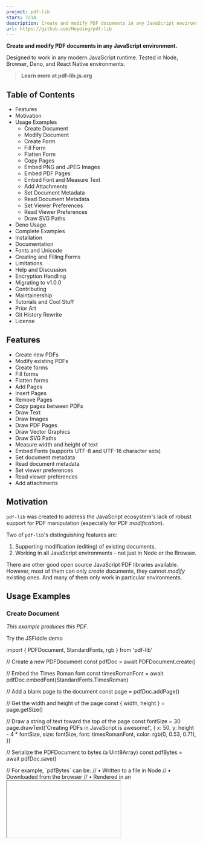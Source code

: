 ```yaml
---
project: pdf-lib
stars: 7214
description: Create and modify PDF documents in any JavaScript environment
url: https://github.com/Hopding/pdf-lib
---
```


**Create and modify PDF documents in any JavaScript environment.**

Designed to work in any modern JavaScript runtime. Tested in Node, Browser, Deno, and React Native environments.

  

  

> **Learn more at pdf-lib.js.org**

Table of Contents
-----------------

-   Features
-   Motivation
-   Usage Examples
    -   Create Document
    -   Modify Document
    -   Create Form
    -   Fill Form
    -   Flatten Form
    -   Copy Pages
    -   Embed PNG and JPEG Images
    -   Embed PDF Pages
    -   Embed Font and Measure Text
    -   Add Attachments
    -   Set Document Metadata
    -   Read Document Metadata
    -   Set Viewer Preferences
    -   Read Viewer Preferences
    -   Draw SVG Paths
-   Deno Usage
-   Complete Examples
-   Installation
-   Documentation
-   Fonts and Unicode
-   Creating and Filling Forms
-   Limitations
-   Help and Discussion
-   Encryption Handling
-   Migrating to v1.0.0
-   Contributing
-   Maintainership
-   Tutorials and Cool Stuff
-   Prior Art
-   Git History Rewrite
-   License

Features
--------

-   Create new PDFs
-   Modify existing PDFs
-   Create forms
-   Fill forms
-   Flatten forms
-   Add Pages
-   Insert Pages
-   Remove Pages
-   Copy pages between PDFs
-   Draw Text
-   Draw Images
-   Draw PDF Pages
-   Draw Vector Graphics
-   Draw SVG Paths
-   Measure width and height of text
-   Embed Fonts (supports UTF-8 and UTF-16 character sets)
-   Set document metadata
-   Read document metadata
-   Set viewer preferences
-   Read viewer preferences
-   Add attachments

Motivation
----------

`pdf-lib` was created to address the JavaScript ecosystem's lack of robust support for PDF manipulation (especially for PDF _modification_).

Two of `pdf-lib`'s distinguishing features are:

1.  Supporting modification (editing) of existing documents.
2.  Working in all JavaScript environments - not just in Node or the Browser.

There are other good open source JavaScript PDF libraries available. However, most of them can only _create_ documents, they cannot _modify_ existing ones. And many of them only work in particular environments.

Usage Examples
--------------

### Create Document

_This example produces this PDF._

Try the JSFiddle demo

import { PDFDocument, StandardFonts, rgb } from 'pdf-lib'

// Create a new PDFDocument
const pdfDoc \= await PDFDocument.create()

// Embed the Times Roman font
const timesRomanFont \= await pdfDoc.embedFont(StandardFonts.TimesRoman)

// Add a blank page to the document
const page \= pdfDoc.addPage()

// Get the width and height of the page
const { width, height } \= page.getSize()

// Draw a string of text toward the top of the page
const fontSize \= 30
page.drawText('Creating PDFs in JavaScript is awesome!', {
  x: 50,
  y: height \- 4 \* fontSize,
  size: fontSize,
  font: timesRomanFont,
  color: rgb(0, 0.53, 0.71),
})

// Serialize the PDFDocument to bytes (a Uint8Array)
const pdfBytes \= await pdfDoc.save()

// For example, \`pdfBytes\` can be:
//   • Written to a file in Node
//   • Downloaded from the browser
//   • Rendered in an <iframe>

### Modify Document

_This example produces this PDF_ (when this PDF is used for the `existingPdfBytes` variable).

Try the JSFiddle demo

import { degrees, PDFDocument, rgb, StandardFonts } from 'pdf-lib';

// This should be a Uint8Array or ArrayBuffer
// This data can be obtained in a number of different ways
// If your running in a Node environment, you could use fs.readFile()
// In the browser, you could make a fetch() call and use res.arrayBuffer()
const existingPdfBytes \= ...

// Load a PDFDocument from the existing PDF bytes
const pdfDoc \= await PDFDocument.load(existingPdfBytes)

// Embed the Helvetica font
const helveticaFont \= await pdfDoc.embedFont(StandardFonts.Helvetica)

// Get the first page of the document
const pages \= pdfDoc.getPages()
const firstPage \= pages\[0\]

// Get the width and height of the first page
const { width, height } \= firstPage.getSize()

// Draw a string of text diagonally across the first page
firstPage.drawText('This text was added with JavaScript!', {
  x: 5,
  y: height / 2 + 300,
  size: 50,
  font: helveticaFont,
  color: rgb(0.95, 0.1, 0.1),
  rotate: degrees(\-45),
})

// Serialize the PDFDocument to bytes (a Uint8Array)
const pdfBytes \= await pdfDoc.save()

// For example, \`pdfBytes\` can be:
//   • Written to a file in Node
//   • Downloaded from the browser
//   • Rendered in an <iframe>

### Create Form

_This example produces this PDF._

Try the JSFiddle demo

> See also Creating and Filling Forms

import { PDFDocument } from 'pdf-lib'

// Create a new PDFDocument
const pdfDoc \= await PDFDocument.create()

// Add a blank page to the document
const page \= pdfDoc.addPage(\[550, 750\])

// Get the form so we can add fields to it
const form \= pdfDoc.getForm()

// Add the superhero text field and description
page.drawText('Enter your favorite superhero:', { x: 50, y: 700, size: 20 })

const superheroField \= form.createTextField('favorite.superhero')
superheroField.setText('One Punch Man')
superheroField.addToPage(page, { x: 55, y: 640 })

// Add the rocket radio group, labels, and description
page.drawText('Select your favorite rocket:', { x: 50, y: 600, size: 20 })

page.drawText('Falcon Heavy', { x: 120, y: 560, size: 18 })
page.drawText('Saturn IV', { x: 120, y: 500, size: 18 })
page.drawText('Delta IV Heavy', { x: 340, y: 560, size: 18 })
page.drawText('Space Launch System', { x: 340, y: 500, size: 18 })

const rocketField \= form.createRadioGroup('favorite.rocket')
rocketField.addOptionToPage('Falcon Heavy', page, { x: 55, y: 540 })
rocketField.addOptionToPage('Saturn IV', page, { x: 55, y: 480 })
rocketField.addOptionToPage('Delta IV Heavy', page, { x: 275, y: 540 })
rocketField.addOptionToPage('Space Launch System', page, { x: 275, y: 480 })
rocketField.select('Saturn IV')

// Add the gundam check boxes, labels, and description
page.drawText('Select your favorite gundams:', { x: 50, y: 440, size: 20 })

page.drawText('Exia', { x: 120, y: 400, size: 18 })
page.drawText('Kyrios', { x: 120, y: 340, size: 18 })
page.drawText('Virtue', { x: 340, y: 400, size: 18 })
page.drawText('Dynames', { x: 340, y: 340, size: 18 })

const exiaField \= form.createCheckBox('gundam.exia')
const kyriosField \= form.createCheckBox('gundam.kyrios')
const virtueField \= form.createCheckBox('gundam.virtue')
const dynamesField \= form.createCheckBox('gundam.dynames')

exiaField.addToPage(page, { x: 55, y: 380 })
kyriosField.addToPage(page, { x: 55, y: 320 })
virtueField.addToPage(page, { x: 275, y: 380 })
dynamesField.addToPage(page, { x: 275, y: 320 })

exiaField.check()
dynamesField.check()

// Add the planet dropdown and description
page.drawText('Select your favorite planet\*:', { x: 50, y: 280, size: 20 })

const planetsField \= form.createDropdown('favorite.planet')
planetsField.addOptions(\['Venus', 'Earth', 'Mars', 'Pluto'\])
planetsField.select('Pluto')
planetsField.addToPage(page, { x: 55, y: 220 })

// Add the person option list and description
page.drawText('Select your favorite person:', { x: 50, y: 180, size: 18 })

const personField \= form.createOptionList('favorite.person')
personField.addOptions(\[
  'Julius Caesar',
  'Ada Lovelace',
  'Cleopatra',
  'Aaron Burr',
  'Mark Antony',
\])
personField.select('Ada Lovelace')
personField.addToPage(page, { x: 55, y: 70 })

// Just saying...
page.drawText(\`\* Pluto should be a planet too!\`, { x: 15, y: 15, size: 15 })

// Serialize the PDFDocument to bytes (a Uint8Array)
const pdfBytes \= await pdfDoc.save()

// For example, \`pdfBytes\` can be:
//   • Written to a file in Node
//   • Downloaded from the browser
//   • Rendered in an <iframe>

### Fill Form

_This example produces this PDF_ (when this PDF is used for the `formPdfBytes` variable, this image is used for the `marioImageBytes` variable, and this image is used for the `emblemImageBytes` variable).

Try the JSFiddle demo

> See also Creating and Filling Forms

import { PDFDocument } from 'pdf-lib'

// These should be Uint8Arrays or ArrayBuffers
// This data can be obtained in a number of different ways
// If your running in a Node environment, you could use fs.readFile()
// In the browser, you could make a fetch() call and use res.arrayBuffer()
const formPdfBytes \= ...
const marioImageBytes \= ...
const emblemImageBytes \= ...

// Load a PDF with form fields
const pdfDoc \= await PDFDocument.load(formPdfBytes)

// Embed the Mario and emblem images
const marioImage \= await pdfDoc.embedPng(marioImageBytes)
const emblemImage \= await pdfDoc.embedPng(emblemImageBytes)

// Get the form containing all the fields
const form \= pdfDoc.getForm()

// Get all fields in the PDF by their names
const nameField \= form.getTextField('CharacterName 2')
const ageField \= form.getTextField('Age')
const heightField \= form.getTextField('Height')
const weightField \= form.getTextField('Weight')
const eyesField \= form.getTextField('Eyes')
const skinField \= form.getTextField('Skin')
const hairField \= form.getTextField('Hair')

const alliesField \= form.getTextField('Allies')
const factionField \= form.getTextField('FactionName')
const backstoryField \= form.getTextField('Backstory')
const traitsField \= form.getTextField('Feat+Traits')
const treasureField \= form.getTextField('Treasure')

const characterImageField \= form.getButton('CHARACTER IMAGE')
const factionImageField \= form.getTextField('Faction Symbol Image')

// Fill in the basic info fields
nameField.setText('Mario')
ageField.setText('24 years')
heightField.setText(\`5' 1"\`)
weightField.setText('196 lbs')
eyesField.setText('blue')
skinField.setText('white')
hairField.setText('brown')

// Fill the character image field with our Mario image
characterImageField.setImage(marioImage)

// Fill in the allies field
alliesField.setText(
  \[
    \`Allies:\`,
    \`  • Princess Daisy\`,
    \`  • Princess Peach\`,
    \`  • Rosalina\`,
    \`  • Geno\`,
    \`  • Luigi\`,
    \`  • Donkey Kong\`,
    \`  • Yoshi\`,
    \`  • Diddy Kong\`,
    \`\`,
    \`Organizations:\`,
    \`  • Italian Plumbers Association\`,
  \].join('\\n'),
)

// Fill in the faction name field
factionField.setText(\`Mario's Emblem\`)

// Fill the faction image field with our emblem image
factionImageField.setImage(emblemImage)

// Fill in the backstory field
backstoryField.setText(
  \`Mario is a fictional character in the Mario video game franchise, owned by Nintendo and created by Japanese video game designer Shigeru Miyamoto. Serving as the company's mascot and the eponymous protagonist of the series, Mario has appeared in over 200 video games since his creation. Depicted as a short, pudgy, Italian plumber who resides in the Mushroom Kingdom, his adventures generally center upon rescuing Princess Peach from the Koopa villain Bowser. His younger brother and sidekick is Luigi.\`,
)

// Fill in the traits field
traitsField.setText(
  \[
    \`Mario can use three basic three power-ups:\`,
    \`  • the Super Mushroom, which causes Mario to grow larger\`,
    \`  • the Fire Flower, which allows Mario to throw fireballs\`,
    \`  • the Starman, which gives Mario temporary invincibility\`,
  \].join('\\n'),
)

// Fill in the treasure field
treasureField.setText(\['• Gold coins', '• Treasure chests'\].join('\\n'))

// Serialize the PDFDocument to bytes (a Uint8Array)
const pdfBytes \= await pdfDoc.save()

// For example, \`pdfBytes\` can be:
//   • Written to a file in Node
//   • Downloaded from the browser
//   • Rendered in an <iframe>

### Flatten Form

_This example produces this PDF_ (when this PDF is used for the `formPdfBytes` variable).

Try the JSFiddle demo

import { PDFDocument } from 'pdf-lib'

// This should be a Uint8Array or ArrayBuffer
// This data can be obtained in a number of different ways
// If your running in a Node environment, you could use fs.readFile()
// In the browser, you could make a fetch() call and use res.arrayBuffer()
const formPdfBytes \= ...

// Load a PDF with form fields
const pdfDoc \= await PDFDocument.load(formPdfBytes)

// Get the form containing all the fields
const form \= pdfDoc.getForm()

// Fill the form's fields
form.getTextField('Text1').setText('Some Text');

form.getRadioGroup('Group2').select('Choice1');
form.getRadioGroup('Group3').select('Choice3');
form.getRadioGroup('Group4').select('Choice1');

form.getCheckBox('Check Box3').check();
form.getCheckBox('Check Box4').uncheck();

form.getDropdown('Dropdown7').select('Infinity');

form.getOptionList('List Box6').select('Honda');

// Flatten the form's fields
form.flatten();

// Serialize the PDFDocument to bytes (a Uint8Array)
const pdfBytes \= await pdfDoc.save()

// For example, \`pdfBytes\` can be:
//   • Written to a file in Node
//   • Downloaded from the browser
//   • Rendered in an <iframe>

### Copy Pages

_This example produces this PDF_ (when this PDF is used for the `firstDonorPdfBytes` variable and this PDF is used for the `secondDonorPdfBytes` variable).

Try the JSFiddle demo

import { PDFDocument } from 'pdf-lib'

// Create a new PDFDocument
const pdfDoc \= await PDFDocument.create()

// These should be Uint8Arrays or ArrayBuffers
// This data can be obtained in a number of different ways
// If your running in a Node environment, you could use fs.readFile()
// In the browser, you could make a fetch() call and use res.arrayBuffer()
const firstDonorPdfBytes \= ...
const secondDonorPdfBytes \= ...

// Load a PDFDocument from each of the existing PDFs
const firstDonorPdfDoc \= await PDFDocument.load(firstDonorPdfBytes)
const secondDonorPdfDoc \= await PDFDocument.load(secondDonorPdfBytes)

// Copy the 1st page from the first donor document, and
// the 743rd page from the second donor document
const \[firstDonorPage\] \= await pdfDoc.copyPages(firstDonorPdfDoc, \[0\])
const \[secondDonorPage\] \= await pdfDoc.copyPages(secondDonorPdfDoc, \[742\])

// Add the first copied page
pdfDoc.addPage(firstDonorPage)

// Insert the second copied page to index 0, so it will be the
// first page in \`pdfDoc\`
pdfDoc.insertPage(0, secondDonorPage)

// Serialize the PDFDocument to bytes (a Uint8Array)
const pdfBytes \= await pdfDoc.save()

// For example, \`pdfBytes\` can be:
//   • Written to a file in Node
//   • Downloaded from the browser
//   • Rendered in an <iframe>

### Embed PNG and JPEG Images

_This example produces this PDF_ (when this image is used for the `jpgImageBytes` variable and this image is used for the `pngImageBytes` variable).

Try the JSFiddle demo

import { PDFDocument } from 'pdf-lib'

// These should be Uint8Arrays or ArrayBuffers
// This data can be obtained in a number of different ways
// If your running in a Node environment, you could use fs.readFile()
// In the browser, you could make a fetch() call and use res.arrayBuffer()
const jpgImageBytes \= ...
const pngImageBytes \= ...

// Create a new PDFDocument
const pdfDoc \= await PDFDocument.create()

// Embed the JPG image bytes and PNG image bytes
const jpgImage \= await pdfDoc.embedJpg(jpgImageBytes)
const pngImage \= await pdfDoc.embedPng(pngImageBytes)

// Get the width/height of the JPG image scaled down to 25% of its original size
const jpgDims \= jpgImage.scale(0.25)

// Get the width/height of the PNG image scaled down to 50% of its original size
const pngDims \= pngImage.scale(0.5)

// Add a blank page to the document
const page \= pdfDoc.addPage()

// Draw the JPG image in the center of the page
page.drawImage(jpgImage, {
  x: page.getWidth() / 2 \- jpgDims.width / 2,
  y: page.getHeight() / 2 \- jpgDims.height / 2,
  width: jpgDims.width,
  height: jpgDims.height,
})

// Draw the PNG image near the lower right corner of the JPG image
page.drawImage(pngImage, {
  x: page.getWidth() / 2 \- pngDims.width / 2 + 75,
  y: page.getHeight() / 2 \- pngDims.height,
  width: pngDims.width,
  height: pngDims.height,
})

// Serialize the PDFDocument to bytes (a Uint8Array)
const pdfBytes \= await pdfDoc.save()

// For example, \`pdfBytes\` can be:
//   • Written to a file in Node
//   • Downloaded from the browser
//   • Rendered in an <iframe>

### Embed PDF Pages

_This example produces this PDF_ (when this PDF is used for the `americanFlagPdfBytes` variable and this PDF is used for the `usConstitutionPdfBytes` variable).

Try the JSFiddle demo

import { PDFDocument } from 'pdf-lib'

// These should be Uint8Arrays or ArrayBuffers
// This data can be obtained in a number of different ways
// If your running in a Node environment, you could use fs.readFile()
// In the browser, you could make a fetch() call and use res.arrayBuffer()
const americanFlagPdfBytes \= ...
const usConstitutionPdfBytes \= ...

// Create a new PDFDocument
const pdfDoc \= await PDFDocument.create()

// Embed the American flag PDF bytes
const \[americanFlag\] \= await pdfDoc.embedPdf(americanFlagPdfBytes)

// Load the U.S. constitution PDF bytes
const usConstitutionPdf \= await PDFDocument.load(usConstitutionPdfBytes)

// Embed the second page of the constitution and clip the preamble
const preamble \= await pdfDoc.embedPage(usConstitutionPdf.getPages()\[1\], {
  left: 55,
  bottom: 485,
  right: 300,
  top: 575,
})

// Get the width/height of the American flag PDF scaled down to 30% of
// its original size
const americanFlagDims \= americanFlag.scale(0.3)

// Get the width/height of the preamble clipping scaled up to 225% of
// its original size
const preambleDims \= preamble.scale(2.25)

// Add a blank page to the document
const page \= pdfDoc.addPage()

// Draw the American flag image in the center top of the page
page.drawPage(americanFlag, {
  ...americanFlagDims,
  x: page.getWidth() / 2 \- americanFlagDims.width / 2,
  y: page.getHeight() \- americanFlagDims.height \- 150,
})

// Draw the preamble clipping in the center bottom of the page
page.drawPage(preamble, {
  ...preambleDims,
  x: page.getWidth() / 2 \- preambleDims.width / 2,
  y: page.getHeight() / 2 \- preambleDims.height / 2 \- 50,
})

// Serialize the PDFDocument to bytes (a Uint8Array)
const pdfBytes \= await pdfDoc.save()

// For example, \`pdfBytes\` can be:
//   • Written to a file in Node
//   • Downloaded from the browser
//   • Rendered in an <iframe>

### Embed Font and Measure Text

`pdf-lib` relies on a sister module to support embedding custom fonts: `@pdf-lib/fontkit`. You must add the `@pdf-lib/fontkit` module to your project and register it using `pdfDoc.registerFontkit(...)` before embedding custom fonts.

> **See below for detailed installation instructions on installing `@pdf-lib/fontkit` as a UMD or NPM module.**

_This example produces this PDF_ (when this font is used for the `fontBytes` variable).

Try the JSFiddle demo

import { PDFDocument, rgb } from 'pdf-lib'
import fontkit from '@pdf-lib/fontkit'

// This should be a Uint8Array or ArrayBuffer
// This data can be obtained in a number of different ways
// If you're running in a Node environment, you could use fs.readFile()
// In the browser, you could make a fetch() call and use res.arrayBuffer()
const fontBytes \= ...

// Create a new PDFDocument
const pdfDoc \= await PDFDocument.create()

// Register the \`fontkit\` instance
pdfDoc.registerFontkit(fontkit)

// Embed our custom font in the document
const customFont \= await pdfDoc.embedFont(fontBytes)

// Add a blank page to the document
const page \= pdfDoc.addPage()

// Create a string of text and measure its width and height in our custom font
const text \= 'This is text in an embedded font!'
const textSize \= 35
const textWidth \= customFont.widthOfTextAtSize(text, textSize)
const textHeight \= customFont.heightAtSize(textSize)

// Draw the string of text on the page
page.drawText(text, {
  x: 40,
  y: 450,
  size: textSize,
  font: customFont,
  color: rgb(0, 0.53, 0.71),
})

// Draw a box around the string of text
page.drawRectangle({
  x: 40,
  y: 450,
  width: textWidth,
  height: textHeight,
  borderColor: rgb(1, 0, 0),
  borderWidth: 1.5,
})

// Serialize the PDFDocument to bytes (a Uint8Array)
const pdfBytes \= await pdfDoc.save()

// For example, \`pdfBytes\` can be:
//   • Written to a file in Node
//   • Downloaded from the browser
//   • Rendered in an <iframe>

### Add Attachments

_This example produces this PDF_ (when this image is used for the `jpgAttachmentBytes` variable and this PDF is used for the `pdfAttachmentBytes` variable).

Try the JSFiddle demo

import { PDFDocument } from 'pdf-lib'

// These should be Uint8Arrays or ArrayBuffers
// This data can be obtained in a number of different ways
// If your running in a Node environment, you could use fs.readFile()
// In the browser, you could make a fetch() call and use res.arrayBuffer()
const jpgAttachmentBytes \= ...
const pdfAttachmentBytes \= ...

// Create a new PDFDocument
const pdfDoc \= await PDFDocument.create()

// Add the JPG attachment
await pdfDoc.attach(jpgAttachmentBytes, 'cat\_riding\_unicorn.jpg', {
  mimeType: 'image/jpeg',
  description: 'Cool cat riding a unicorn! 🦄🐈🕶️',
  creationDate: new Date('2019/12/01'),
  modificationDate: new Date('2020/04/19'),
})

// Add the PDF attachment
await pdfDoc.attach(pdfAttachmentBytes, 'us\_constitution.pdf', {
  mimeType: 'application/pdf',
  description: 'Constitution of the United States 🇺🇸🦅',
  creationDate: new Date('1787/09/17'),
  modificationDate: new Date('1992/05/07'),
})

// Add a page with some text
const page \= pdfDoc.addPage();
page.drawText('This PDF has two attachments', { x: 135, y: 415 })

// Serialize the PDFDocument to bytes (a Uint8Array)
const pdfBytes \= await pdfDoc.save()

// For example, \`pdfBytes\` can be:
//   • Written to a file in Node
//   • Downloaded from the browser
//   • Rendered in an <iframe>

### Set Document Metadata

_This example produces this PDF_.

Try the JSFiddle demo

import { PDFDocument, StandardFonts } from 'pdf-lib'

// Create a new PDFDocument
const pdfDoc \= await PDFDocument.create()

// Embed the Times Roman font
const timesRomanFont \= await pdfDoc.embedFont(StandardFonts.TimesRoman)

// Add a page and draw some text on it
const page \= pdfDoc.addPage(\[500, 600\])
page.setFont(timesRomanFont)
page.drawText('The Life of an Egg', { x: 60, y: 500, size: 50 })
page.drawText('An Epic Tale of Woe', { x: 125, y: 460, size: 25 })

// Set all available metadata fields on the PDFDocument. Note that these fields
// are visible in the "Document Properties" section of most PDF readers.
pdfDoc.setTitle('🥚 The Life of an Egg 🍳')
pdfDoc.setAuthor('Humpty Dumpty')
pdfDoc.setSubject('📘 An Epic Tale of Woe 📖')
pdfDoc.setKeywords(\['eggs', 'wall', 'fall', 'king', 'horses', 'men'\])
pdfDoc.setProducer('PDF App 9000 🤖')
pdfDoc.setCreator('pdf-lib (https://github.com/Hopding/pdf-lib)')
pdfDoc.setCreationDate(new Date('2018-06-24T01:58:37.228Z'))
pdfDoc.setModificationDate(new Date('2019-12-21T07:00:11.000Z'))

// Serialize the PDFDocument to bytes (a Uint8Array)
const pdfBytes \= await pdfDoc.save()

// For example, \`pdfBytes\` can be:
//   • Written to a file in Node
//   • Downloaded from the browser
//   • Rendered in an <iframe>

### Read Document Metadata

Try the JSFiddle demo

import { PDFDocument } from 'pdf-lib'

// This should be a Uint8Array or ArrayBuffer
// This data can be obtained in a number of different ways
// If your running in a Node environment, you could use fs.readFile()
// In the browser, you could make a fetch() call and use res.arrayBuffer()
const existingPdfBytes \= ...

// Load a PDFDocument without updating its existing metadata
const pdfDoc \= await PDFDocument.load(existingPdfBytes, {
  updateMetadata: false
})

// Print all available metadata fields
console.log('Title:', pdfDoc.getTitle())
console.log('Author:', pdfDoc.getAuthor())
console.log('Subject:', pdfDoc.getSubject())
console.log('Creator:', pdfDoc.getCreator())
console.log('Keywords:', pdfDoc.getKeywords())
console.log('Producer:', pdfDoc.getProducer())
console.log('Creation Date:', pdfDoc.getCreationDate())
console.log('Modification Date:', pdfDoc.getModificationDate())

This script outputs the following (_when this PDF is used for the `existingPdfBytes` variable_):

```
Title: Microsoft Word - Basic Curriculum Vitae example.doc
Author: Administrator
Subject: undefined
Creator: PScript5.dll Version 5.2
Keywords: undefined
Producer: Acrobat Distiller 8.1.0 (Windows)
Creation Date: 2010-07-29T14:26:00.000Z
Modification Date: 2010-07-29T14:26:00.000Z
```

### Set Viewer Preferences

import {
  PDFDocument,
  StandardFonts,
  NonFullScreenPageMode,
  ReadingDirection,
  PrintScaling,
  Duplex,
  PDFName,
} from 'pdf-lib'

// Create a new PDFDocument
const pdfDoc \= await PDFDocument.create()

// Embed the Times Roman font
const timesRomanFont \= await pdfDoc.embedFont(StandardFonts.TimesRoman)

// Add a page and draw some text on it
const page \= pdfDoc.addPage(\[500, 600\])
page.setFont(timesRomanFont)
page.drawText('The Life of an Egg', { x: 60, y: 500, size: 50 })
page.drawText('An Epic Tale of Woe', { x: 125, y: 460, size: 25 })

// Set all available viewer preferences on the PDFDocument:
const viewerPrefs \= pdfDoc.catalog.getOrCreateViewerPreferences()
viewerPrefs.setHideToolbar(true)
viewerPrefs.setHideMenubar(true)
viewerPrefs.setHideWindowUI(true)
viewerPrefs.setFitWindow(true)
viewerPrefs.setCenterWindow(true)
viewerPrefs.setDisplayDocTitle(true)

// Set the PageMode (otherwise setting NonFullScreenPageMode has no meaning)
pdfDoc.catalog.set(PDFName.of('PageMode'), PDFName.of('FullScreen'))

// Set what happens when fullScreen is closed
viewerPrefs.setNonFullScreenPageMode(NonFullScreenPageMode.UseOutlines)

viewerPrefs.setReadingDirection(ReadingDirection.L2R)
viewerPrefs.setPrintScaling(PrintScaling.None)
viewerPrefs.setDuplex(Duplex.DuplexFlipLongEdge)
viewerPrefs.setPickTrayByPDFSize(true)

// We can set the default print range to only the first page
viewerPrefs.setPrintPageRange({ start: 0, end: 0 })

// Or we can supply noncontiguous ranges (e.g. pages 1, 3, and 5-7)
viewerPrefs.setPrintPageRange(\[
  { start: 0, end: 0 },
  { start: 2, end: 2 },
  { start: 4, end: 6 },
\])

viewerPrefs.setNumCopies(2)

// Serialize the PDFDocument to bytes (a Uint8Array)
const pdfBytes \= await pdfDoc.save()

// For example, \`pdfBytes\` can be:
//   • Written to a file in Node
//   • Downloaded from the browser
//   • Rendered in an <iframe>

### Read Viewer Preferences

import { PDFDocument } from 'pdf-lib'

// This should be a Uint8Array or ArrayBuffer
// This data can be obtained in a number of different ways
// If your running in a Node environment, you could use fs.readFile()
// In the browser, you could make a fetch() call and use res.arrayBuffer()
const existingPdfBytes \= ...

// Load a PDFDocument without updating its existing metadata
const pdfDoc \= await PDFDocument.load(existingPdfBytes)
const viewerPrefs \= pdfDoc.catalog.getOrCreateViewerPreferences()

// Print all available viewer preference fields
console.log('HideToolbar:', viewerPrefs.getHideToolbar())
console.log('HideMenubar:', viewerPrefs.getHideMenubar())
console.log('HideWindowUI:', viewerPrefs.getHideWindowUI())
console.log('FitWindow:', viewerPrefs.getFitWindow())
console.log('CenterWindow:', viewerPrefs.getCenterWindow())
console.log('DisplayDocTitle:', viewerPrefs.getDisplayDocTitle())
console.log('NonFullScreenPageMode:', viewerPrefs.getNonFullScreenPageMode())
console.log('ReadingDirection:', viewerPrefs.getReadingDirection())
console.log('PrintScaling:', viewerPrefs.getPrintScaling())
console.log('Duplex:', viewerPrefs.getDuplex())
console.log('PickTrayByPDFSize:', viewerPrefs.getPickTrayByPDFSize())
console.log('PrintPageRange:', viewerPrefs.getPrintPageRange())
console.log('NumCopies:', viewerPrefs.getNumCopies())

This script outputs the following (_when this PDF is used for the `existingPdfBytes` variable_):

```
HideToolbar: true
HideMenubar: true
HideWindowUI: false
FitWindow: true
CenterWindow: true
DisplayDocTitle: true
NonFullScreenPageMode: UseNone
ReadingDirection: R2L
PrintScaling: None
Duplex: DuplexFlipLongEdge
PickTrayByPDFSize: true
PrintPageRange: [ { start: 1, end: 1 }, { start: 3, end: 4 } ]
NumCopies: 2
```

### Draw SVG Paths

_This example produces this PDF_.

Try the JSFiddle demo

import { PDFDocument, rgb } from 'pdf-lib'

// SVG path for a wavy line
const svgPath \=
  'M 0,20 L 100,160 Q 130,200 150,120 C 190,-40 200,200 300,150 L 400,90'

// Create a new PDFDocument
const pdfDoc \= await PDFDocument.create()

// Add a blank page to the document
const page \= pdfDoc.addPage()
page.moveTo(100, page.getHeight() \- 5)

// Draw the SVG path as a black line
page.moveDown(25)
page.drawSvgPath(svgPath)

// Draw the SVG path as a thick green line
page.moveDown(200)
page.drawSvgPath(svgPath, { borderColor: rgb(0, 1, 0), borderWidth: 5 })

// Draw the SVG path and fill it with red
page.moveDown(200)
page.drawSvgPath(svgPath, { color: rgb(1, 0, 0) })

// Draw the SVG path at 50% of its original size
page.moveDown(200)
page.drawSvgPath(svgPath, { scale: 0.5 })

// Serialize the PDFDocument to bytes (a Uint8Array)
const pdfBytes \= await pdfDoc.save()

// For example, \`pdfBytes\` can be:
//   • Written to a file in Node
//   • Downloaded from the browser
//   • Rendered in an <iframe>

Deno Usage
----------

`pdf-lib` fully supports the exciting new Deno runtime! All of the usage examples work in Deno. The only thing you need to do is change the imports for `pdf-lib` and `@pdf-lib/fontkit` to use the Skypack CDN, because Deno requires all modules to be referenced via URLs.

> **See also How to Create and Modify PDF Files in Deno With pdf-lib**

### Creating a Document with Deno

Below is the **create document** example modified for Deno:

import {
  PDFDocument,
  StandardFonts,
  rgb,
} from 'https://cdn.skypack.dev/pdf-lib@^1.11.1?dts';

const pdfDoc \= await PDFDocument.create();
const timesRomanFont \= await pdfDoc.embedFont(StandardFonts.TimesRoman);

const page \= pdfDoc.addPage();
const { width, height } \= page.getSize();
const fontSize \= 30;
page.drawText('Creating PDFs in JavaScript is awesome!', {
  x: 50,
  y: height \- 4 \* fontSize,
  size: fontSize,
  font: timesRomanFont,
  color: rgb(0, 0.53, 0.71),
});

const pdfBytes \= await pdfDoc.save();

await Deno.writeFile('out.pdf', pdfBytes);

If you save this script as `create-document.ts`, you can execute it using Deno with the following command:

```
deno run --allow-write create-document.ts
```

The resulting `out.pdf` file will look like this PDF.

### Embedding a Font with Deno

Here's a slightly more complicated example demonstrating how to embed a font and measure text in Deno:

import {
  degrees,
  PDFDocument,
  rgb,
  StandardFonts,
} from 'https://cdn.skypack.dev/pdf-lib@^1.11.1?dts';
import fontkit from 'https://cdn.skypack.dev/@pdf-lib/fontkit@^1.0.0?dts';

const url \= 'https://pdf-lib.js.org/assets/ubuntu/Ubuntu-R.ttf';
const fontBytes \= await fetch(url).then((res) \=> res.arrayBuffer());

const pdfDoc \= await PDFDocument.create();

pdfDoc.registerFontkit(fontkit);
const customFont \= await pdfDoc.embedFont(fontBytes);

const page \= pdfDoc.addPage();

const text \= 'This is text in an embedded font!';
const textSize \= 35;
const textWidth \= customFont.widthOfTextAtSize(text, textSize);
const textHeight \= customFont.heightAtSize(textSize);

page.drawText(text, {
  x: 40,
  y: 450,
  size: textSize,
  font: customFont,
  color: rgb(0, 0.53, 0.71),
});
page.drawRectangle({
  x: 40,
  y: 450,
  width: textWidth,
  height: textHeight,
  borderColor: rgb(1, 0, 0),
  borderWidth: 1.5,
});

const pdfBytes \= await pdfDoc.save();

await Deno.writeFile('out.pdf', pdfBytes);

If you save this script as `custom-font.ts`, you can execute it with the following command:

```
deno run --allow-write --allow-net custom-font.ts
```

The resulting `out.pdf` file will look like this PDF.

Complete Examples
-----------------

The usage examples provide code that is brief and to the point, demonstrating the different features of `pdf-lib`. You can find complete working examples in the `apps/` directory. These apps are used to do manual testing of `pdf-lib` before every release (in addition to the automated tests).

There are currently four apps:

-   **`node`** - contains tests for `pdf-lib` in Node environments. These tests are a handy reference when trying to save/load PDFs, fonts, or images with `pdf-lib` from the filesystem. They also allow you to quickly open your PDFs in different viewers (Acrobat, Preview, Foxit, Chrome, Firefox, etc...) to ensure compatibility.
-   **`web`** - contains tests for `pdf-lib` in browser environments. These tests are a handy reference when trying to save/load PDFs, fonts, or images with `pdf-lib` in a browser environment.
-   **`rn`** - contains tests for `pdf-lib` in React Native environments. These tests are a handy reference when trying to save/load PDFs, fonts, or images with `pdf-lib` in a React Native environment.
-   **`deno`** - contains tests for `pdf-lib` in Deno environments. These tests are a handy reference when trying to save/load PDFs, fonts, or images with `pdf-lib` from the filesystem.

Installation
------------

### NPM Module

To install the latest stable version:

# With npm
npm install --save pdf-lib

# With yarn
yarn add pdf-lib

This assumes you're using npm or yarn as your package manager.

### UMD Module

You can also download `pdf-lib` as a UMD module from unpkg or jsDelivr. The UMD builds have been compiled to ES5, so they should work in any modern browser. UMD builds are useful if you aren't using a package manager or module bundler. For example, you can use them directly in the `<script>` tag of an HTML page.

The following builds are available:

-   https://unpkg.com/pdf-lib/dist/pdf-lib.js
-   https://unpkg.com/pdf-lib/dist/pdf-lib.min.js
-   https://cdn.jsdelivr.net/npm/pdf-lib/dist/pdf-lib.js
-   https://cdn.jsdelivr.net/npm/pdf-lib/dist/pdf-lib.min.js

> **NOTE:** if you are using the CDN scripts in production, you should include a specific version number in the URL, for example:
> 
> -   https://unpkg.com/pdf-lib@1.4.0/dist/pdf-lib.min.js
> -   https://cdn.jsdelivr.net/npm/pdf-lib@1.4.0/dist/pdf-lib.min.js

When using a UMD build, you will have access to a global `window.PDFLib` variable. This variable contains all of the classes and functions exported by `pdf-lib`. For example:

// NPM module
import { PDFDocument, rgb } from 'pdf-lib';

// UMD module
var PDFDocument \= PDFLib.PDFDocument;
var rgb \= PDFLib.rgb;

Fontkit Installation
--------------------

`pdf-lib` relies upon a sister module to support embedding custom fonts: `@pdf-lib/fontkit`. You must add the `@pdf-lib/fontkit` module to your project and register it using `pdfDoc.registerFontkit(...)` before embedding custom fonts (see the font embedding example). This module is not included by default because not all users need it, and it increases bundle size.

Installing this module is easy. Just like `pdf-lib` itself, `@pdf-lib/fontkit` can be installed with `npm`/`yarn` or as a UMD module.

### Fontkit NPM Module

# With npm
npm install --save @pdf-lib/fontkit

# With yarn
yarn add @pdf-lib/fontkit

To register the `fontkit` instance:

import { PDFDocument } from 'pdf-lib'
import fontkit from '@pdf-lib/fontkit'

const pdfDoc \= await PDFDocument.create()
pdfDoc.registerFontkit(fontkit)

### Fontkit UMD Module

The following builds are available:

-   https://unpkg.com/@pdf-lib/fontkit/dist/fontkit.umd.js
-   https://unpkg.com/@pdf-lib/fontkit/dist/fontkit.umd.min.js
-   https://cdn.jsdelivr.net/npm/@pdf-lib/fontkit/dist/fontkit.umd.js
-   https://cdn.jsdelivr.net/npm/@pdf-lib/fontkit/dist/fontkit.umd.min.js

> **NOTE:** if you are using the CDN scripts in production, you should include a specific version number in the URL, for example:
> 
> -   https://unpkg.com/@pdf-lib/fontkit@0.0.4/dist/fontkit.umd.min.js
> -   https://cdn.jsdelivr.net/npm/@pdf-lib/fontkit@0.0.4/dist/fontkit.umd.min.js

When using a UMD build, you will have access to a global `window.fontkit` variable. To register the `fontkit` instance:

var pdfDoc \= await PDFLib.PDFDocument.create()
pdfDoc.registerFontkit(fontkit)

Documentation
-------------

API documentation is available on the project site at https://pdf-lib.js.org/docs/api/.

The repo for the project site (and generated documentation files) is located here: https://github.com/Hopding/pdf-lib-docs.

Fonts and Unicode
-----------------

When working with PDFs, you will frequently come across the terms "character encoding" and "font". If you have experience in web development, you may wonder why these are so prevalent. Aren't they just annoying details that you shouldn't need to worry about? Shouldn't PDF libraries and readers be able to handle all of this for you like web browsers can? Unfortunately, this is not the case. The nature of the PDF file format makes it very difficult to avoid thinking about character encodings and fonts when working with PDFs.

`pdf-lib` does its best to simplify things for you. But it can't perform magic. This means you should be aware of the following:

-   **There are 14 standard fonts** defined in the PDF specification. They are as follows: _Times Roman_ (normal, bold, and italic), _Helvetica_ (normal, bold, and italic), _Courier_ (normal, bold, and italic), _ZapfDingbats_ (normal), and _Symbol_ (normal). These 14 fonts are guaranteed to be available in PDF readers. As such, you do not need to embed any font data if you wish to use one of these fonts. You can use a standard font like so:
    
    import { PDFDocument, StandardFonts } from 'pdf-lib'
    const pdfDoc \= await PDFDocument.create()
    const courierFont \= await pdfDoc.embedFont(StandardFonts.Courier)
    const page \= pdfDoc.addPage()
    page.drawText('Some boring latin text in the Courier font', {
      font: courierFont,
    })
    
-   **The standard fonts do not support all characters** available in Unicode. The Times Roman, Helvetica, and Courier fonts use WinAnsi encoding (aka Windows-1252). The WinAnsi character set only supports 218 characters in the Latin alphabet. For this reason, many users will find the standard fonts insufficient for their use case. This is unfortunate, but there's nothing that PDF libraries can do to change this. This is a result of the PDF specification and its age. Note that the ZapfDingbats and Symbol fonts use their own specialized encodings that support 203 and 194 characters, respectively. However, the characters they support are not useful for most use cases. See here for an example of all 14 standard fonts.
-   **You can use characters outside the Latin alphabet** by embedding your own fonts. Embedding your own font requires to you load the font data (from a file or via a network request, for example) and pass it to the `embedFont` method. When you embed your own font, you can use any Unicode characters that it supports. This capability frees you from the limitations imposed by the standard fonts. Most PDF files use embedded fonts. You can embed and use a custom font like so (see also):
    
    import { PDFDocument } from 'pdf-lib'
    import fontkit from '@pdf-lib/fontkit'
    
    const url \= 'https://pdf-lib.js.org/assets/ubuntu/Ubuntu-R.ttf'
    const fontBytes \= await fetch(url).then((res) \=> res.arrayBuffer())
    
    const pdfDoc \= await PDFDocument.create()
    
    pdfDoc.registerFontkit(fontkit)
    const ubuntuFont \= await pdfDoc.embedFont(fontBytes)
    
    const page \= pdfDoc.addPage()
    page.drawText('Some fancy Unicode text in the ŪЬȕǹƚü font', {
      font: ubuntuFont,
    })
    

Note that encoding errors will be thrown if you try to use a character with a font that does not support it. For example, `Ω` is not in the WinAnsi character set. So trying to draw it on a page with the standard Helvetica font will throw the following error:

```
Error: WinAnsi cannot encode "Ω" (0x03a9)
    at Encoding.encodeUnicodeCodePoint
```

### Font Subsetting

Embedding a font in a PDF document will typically increase the file's size. You can reduce the amount a file's size is increased by subsetting the font so that only the necessary characters are embedded. You can subset a font by setting the `subset` option to `true`. For example:

const font \= await pdfDoc.embedFont(fontBytes, { subset: true });

Note that subsetting does not work for all fonts. See #207 (comment) for additional details.

Creating and Filling Forms
--------------------------

`pdf-lib` can create, fill, and read PDF form fields. The following field types are supported:

-   Buttons
-   Check Boxes
-   Dropdowns
-   Option Lists
-   Radio Groups
-   Text Fields

See the form creation and form filling usage examples for code samples. Tests 1, 14, 15, 16, and 17 in the complete examples contain working example code for form creation and filling in a variety of different JS environments.

**IMPORTANT:** The default font used to display text in buttons, dropdowns, option lists, and text fields is the standard Helvetica font. This font only supports characters in the latin alphabet (see Fonts and Unicode for details). This means that if any of these field types are created or modified to contain text outside the latin alphabet (as is often the case), you will need to embed and use a custom font to update the field appearances. Otherwise an error will be thrown (likely when you save the `PDFDocument`).

You can use an embedded font when filling form fields as follows:

import { PDFDocument } from 'pdf-lib';
import fontkit from '@pdf-lib/fontkit';

// Fetch the PDF with form fields
const formUrl \= 'https://pdf-lib.js.org/assets/dod\_character.pdf';
const formBytes \= await fetch(formUrl).then((res) \=> res.arrayBuffer());

// Fetch the Ubuntu font
const fontUrl \= 'https://pdf-lib.js.org/assets/ubuntu/Ubuntu-R.ttf';
const fontBytes \= await fetch(fontUrl).then((res) \=> res.arrayBuffer());

// Load the PDF with form fields
const pdfDoc \= await PDFDocument.load(formBytes);

// Embed the Ubuntu font
pdfDoc.registerFontkit(fontkit);
const ubuntuFont \= await pdfDoc.embedFont(fontBytes);

// Get two text fields from the form
const form \= pdfDoc.getForm();
const nameField \= form.getTextField('CharacterName 2');
const ageField \= form.getTextField('Age');

// Fill the text fields with some fancy Unicode characters (outside
// the WinAnsi latin character set)
nameField.setText('Ӎӑȑїõ');
ageField.setText('24 ŷȇȁŗš');

// \*\*Key Step:\*\* Update the field appearances with the Ubuntu font
form.updateFieldAppearances(ubuntuFont);

// Save the PDF with filled form fields
const pdfBytes \= await pdfDoc.save();

### Handy Methods for Filling, Creating, and Reading Form Fields

Existing form fields can be accessed with the following methods of `PDFForm`:

-   `PDFForm.getButton`
-   `PDFForm.getCheckBox`
-   `PDFForm.getDropdown`
-   `PDFForm.getOptionList`
-   `PDFForm.getRadioGroup`
-   `PDFForm.getTextField`

New form fields can be created with the following methods of `PDFForm`:

-   `PDFForm.createButton`
-   `PDFForm.createCheckBox`
-   `PDFForm.createDropdown`
-   `PDFForm.createOptionList`
-   `PDFForm.createRadioGroup`
-   `PDFForm.createTextField`

Below are some of the most commonly used methods for reading and filling the aforementioned subclasses of `PDFField`:

-   `PDFCheckBox.check`
-   `PDFCheckBox.uncheck`
-   `PDFCheckBox.isChecked`

* * *

-   `PDFDropdown.select`
-   `PDFDropdown.clear`
-   `PDFDropdown.getSelected`
-   `PDFDropdown.getOptions`
-   `PDFDropdown.addOptions`

* * *

-   `PDFOptionList.select`
-   `PDFOptionList.clear`
-   `PDFOptionList.getSelected`
-   `PDFOptionList.getOptions`
-   `PDFOptionList.addOptions`

* * *

-   `PDFRadioGroup.select`
-   `PDFRadioGroup.clear`
-   `PDFRadioGroup.getSelected`
-   `PDFRadioGroup.getOptions`
-   `PDFRadioGroup.addOptionToPage`

* * *

-   `PDFTextField.setText`
-   `PDFTextField.getText`
-   `PDFTextField.setMaxLength`
-   `PDFTextField.getMaxLength`
-   `PDFTextField.removeMaxLength`

Limitations
-----------

-   `pdf-lib` **can** extract the content of text fields (see `PDFTextField.getText`), but it **cannot** extract plain text on a page outside of a form field. This is a difficult feature to implement, but it is within the scope of this library and may be added to `pdf-lib` in the future. See #93, #137, #177, #329, and #380.
-   `pdf-lib` **can** remove and edit the content of text fields (see `PDFTextField.setText`), but it does **not** provide APIs for removing or editing text on a page outside of a form field. This is also a difficult feature to implement, but is within the scope of `pdf-lib` and may be added in the future. See #93, #137, #177, #329, and #380.
-   `pdf-lib` does **not** support the use of HTML or CSS when adding content to a PDF. Similarly, `pdf-lib` **cannot** embed HTML/CSS content into PDFs. As convenient as such a feature might be, it would be extremely difficult to implement and is far beyond the scope of this library. If this capability is something you need, consider using Puppeteer.

Help and Discussion
-------------------

Discussions is the best place to chat with us, ask questions, and learn more about pdf-lib!

See also MAINTAINERSHIP.md#communication and MAINTAINERSHIP.md#discord.

Encryption Handling
-------------------

**`pdf-lib` does not currently support encrypted documents.** You should not use `pdf-lib` with encrypted documents. However, this is a feature that could be added to `pdf-lib`. Please create an issue if you would find this feature helpful!

When an encrypted document is passed to `PDFDocument.load(...)`, an error will be thrown:

import { PDFDocument, EncryptedPDFError } from 'pdf-lib'

const encryptedPdfBytes \= ...

// Assignment fails. Throws an \`EncryptedPDFError\`.
const pdfDoc \= PDFDocument.load(encryptedPdfBytes)

This default behavior is usually what you want. It allows you to easily detect if a given document is encrypted, and it prevents you from trying to modify it. However, if you really want to load the document, you can use the `{ ignoreEncryption: true }` option:

import { PDFDocument } from 'pdf-lib'

const encryptedPdfBytes \= ...

// Assignment succeeds. Does not throw an error.
const pdfDoc \= PDFDocument.load(encryptedPdfBytes, { ignoreEncryption: true })

Note that **using this option does not decrypt the document**. This means that any modifications you attempt to make on the returned `PDFDocument` may fail, or have unexpected results.

**You should not use this option.** It only exists for backwards compatibility reasons.

Contributing
------------

We welcome contributions from the open source community! If you are interested in contributing to `pdf-lib`, please take a look at the CONTRIBUTING.md file. It contains information to help you get `pdf-lib` setup and running on your machine. (We try to make this as simple and fast as possible! 🚀)

Maintainership
--------------

Check out MAINTAINERSHIP.md for details on how this repo is maintained and how we use issues, PRs, and discussions.

Tutorials and Cool Stuff
------------------------

-   labelmake - a library for declarative PDF generation created by @hand-dot
-   Möbius Printing helper - a tool created by @shreevatsa
-   Extract PDF pages - a tool created by @shreevatsa
-   Travel certificate generator - a tool that creates travel certificates for French citizens under quarantine due to COVID-19
-   How to use pdf-lib in AWS Lambdas - a tutorial written by Crespo Wang
-   Working With PDFs in Node.js Using pdf-lib - a tutorial by Valeri Karpov
-   Electron app for resizing PDFs - a tool created by @vegarringdal
-   PDF Shelter - online PDF manipulation tools by Lucas Morais

Prior Art
---------

-   `pdfkit` is a PDF generation library for Node and the Browser. This library was immensely helpful as a reference and existence proof when creating `pdf-lib`. `pdfkit`'s code for font embedding, PNG embedding, and JPG embedding was especially useful.
-   `pdf.js` is a PDF rendering library for the Browser. This library was helpful as a reference when writing `pdf-lib`'s parser. Some of the code for stream decoding was ported directly to TypeScript for use in `pdf-lib`.
-   `pdfbox` is a PDF generation and modification library written in Java. This library was an invaluable reference when implementing form creation and filling APIs for `pdf-lib`.
-   `jspdf` is a PDF generation library for the browser.
-   `pdfmake` is a PDF generation library for the browser.
-   `hummus` is a PDF generation and modification library for Node environments. `hummus` is a Node wrapper around a C++ library, so it doesn't work in many JavaScript environments - like the Browser or React Native.
-   `react-native-pdf-lib` is a PDF generation and modification library for React Native environments. `react-native-pdf-lib` is a wrapper around C++ and Java libraries.
-   `pdfassembler` is a PDF generation and modification library for Node and the browser. It requires some knowledge about the logical structure of PDF documents to use.

Git History Rewrite
-------------------

This repo used to contain a file called `pdf_specification.pdf` in the root directory. This was a copy of the PDF 1.7 specification, which is made freely available by Adobe. On 8/30/2021, we received a DMCA complaint requiring us to remove the file from this repo. Simply removing the file via a new commit to `master` was insufficient to satisfy the complaint. The file needed to be completely removed from the repo's git history. Unfortunately, the file was added over two years ago, this meant we had to rewrite the repo's git history and force push to `master` 😔.

### Steps We Took

We removed the file and rewrote the repo's history using BFG Repo-Cleaner as outlined here. For full transparency, here are the exact commands we ran:

```
$ git clone git@github.com:Hopding/pdf-lib.git
$ cd pdf-lib
$ rm pdf_specification.pdf
$ git commit -am 'Remove pdf_specification.pdf'
$ bfg --delete-files pdf_specification.pdf
$ git reflog expire --expire=now --all && git gc --prune=now --aggressive
$ git push --force
```

### Why Should I Care?

If you're a user of `pdf-lib`, you shouldn't care! Just keep on using `pdf-lib` like normal 😃 ✨!

If you are a `pdf-lib` developer (meaning you've forked `pdf-lib` and/or have an open PR) then this does impact you. If you forked or cloned the repo prior to 8/30/2021 then your fork's git history is out of sync with this repo's `master` branch. Unfortunately, this will likely be a headache for you to deal with. Sorry! We didn't want to rewrite the history, but there really was no alternative.

It's important to note that pdf-lib's _source code_ has not changed at all. It's exactly the same as it was before the git history rewrite. The repo still has the exact same number of commits (and even the same commit contents, except for the commit that added `pdf_specification.pdf`). What has changed are the SHAs of those commits.

The simplest way to deal with this fact is to:

1.  Reclone pdf-lib
2.  Manually copy any changes you've made from your old clone to the new one
3.  Use your new clone going forward
4.  Reopen your unmerged PRs using your new clone

See this StackOverflow answer for a great, in depth explanation of what a git history rewrite entails.

License
-------

MIT
